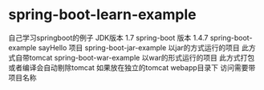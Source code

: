 # spring-boot-learn-example
自己学习springboot的例子 
JDK版本 1.7
spring-boot 版本 1.4.7
spring-boot-example sayHello 项目
spring-boot-jar-example 以jar的方式运行的项目 此方式自带tomcat
spring-boot-war-example 以war的形式运行的项目 此方式打包或者编译会自动剔除tomcat 如果放在独立的tomcat webapp目录下 访问需要带项目名称

